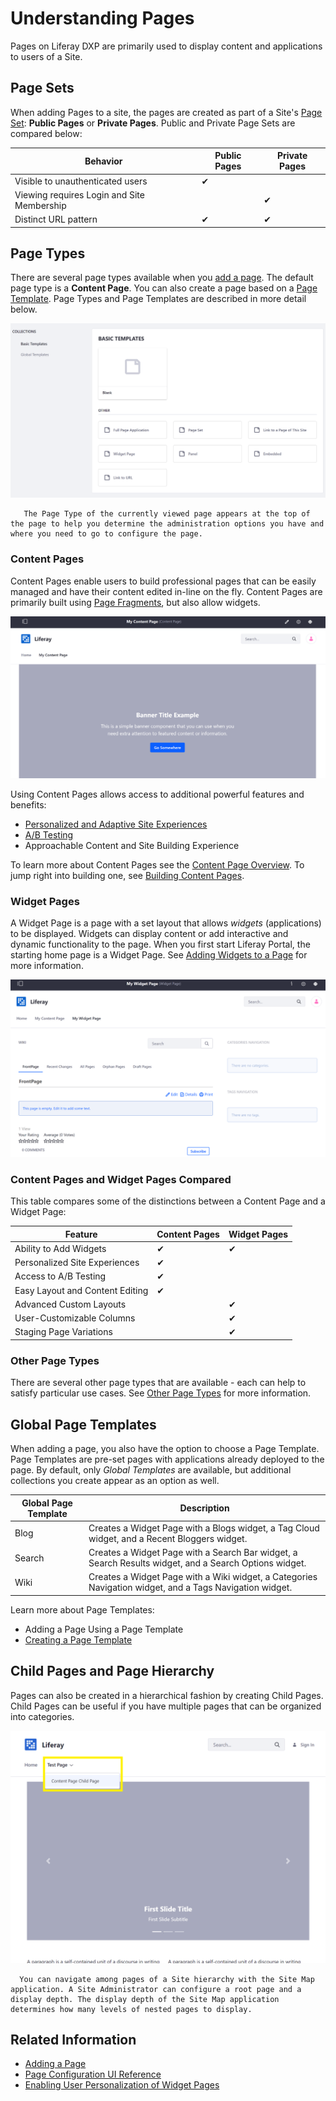 # Understanding Pages

Pages on Liferay DXP are primarily used to display content and applications to users of a Site.

## Page Sets

When adding Pages to a site, the pages are created as part of a Site's [Page Set](../page-settings/configuring-page-sets.md): **Public Pages** or **Private Pages**. Public and Private Page Sets are compared below:

| Behavior                                   | Public Pages | Private Pages |
| ------------------------------------------ | ------------ | ------------- |
| Visible to unauthenticated users           | &#10004;     |               |
| Viewing requires Login and Site Membership |              | &#10004;      |
| Distinct URL pattern                       | &#10004;     | &#10004;      |

## Page Types

There are several page types available when you [add a page](../adding-pages/adding-a-page-to-a-site.md). The default page type is a **Content Page**. You can also create a page based on a [Page Template](../adding-pages/creating-a-page-template.md). Page Types and Page Templates are described in more detail below.

![You must select a page type when adding pages.](./understanding-pages/images/01.png)

```tip::
   The Page Type of the currently viewed page appears at the top of the page to help you determine the administration options you have and where you need to go to configure the page.
```

### Content Pages

Content Pages enable users to build professional pages that can be easily managed and have their content edited in-line on the fly. Content Pages are primarily built using [Page Fragments](../../displaying-content/using-fragments/using-page-fragments.md), but also allow widgets.

![Content Pages can be composed of multiple Fragments.](./understanding-pages/images/04.png)

Using Content Pages allows access to additional powerful features and benefits:

-   [Personalized and Adaptive Site Experiences](../../personalizing-site-experience/README.md)
-   [A/B Testing](../../optimizing-sites/02-ab-testing/README.md)
-   Approachable Content and Site Building Experience

To learn more about Content Pages see the [Content Page Overview](../building-and-managing-content-pages/content-pages-overview.md). To jump right into building one, see [Building Content Pages](../building-and-managing-content-pages/building-content-pages.md).

### Widget Pages

<!-- Should there be an article that covers layouts and layout templates? -->

A Widget Page is a page with a set layout that allows _widgets_ (applications) to be displayed. Widgets can display content or add interactive and dynamic functionality to the page. When you first start Liferay Portal, the starting home page is a Widget Page. See [Adding Widgets to a Page](../using-widget-pages/adding-widgets-to-a-page.md) for more information.

![Widget Pages can provide a number of functions, such as a dedicated Wiki Page solution.](./understanding-pages/images/05.png)

### Content Pages and Widget Pages Compared

This table compares some of the distinctions between a Content Page and a Widget Page:

| Feature                         | Content Pages | Widget Pages |
| ------------------------------- | ------------- | ------------ |
| Ability to Add Widgets          | &#10004;      | &#10004;     |
| Personalized Site Experiences   | &#10004;      |              |
| Access to A/B Testing           | &#10004;      |              |
| Easy Layout and Content Editing | &#10004;      |              |
| Advanced Custom Layouts         |               | &#10004;     |
| User-Customizable Columns       |               | &#10004;     |
| Staging Page Variations         |               | &#10004;     |

### Other Page Types

There are several other page types that are available - each can help to satisfy particular use cases. See [Other Page Types](../understanding-pages/other-page-types.md) for more information.

## Global Page Templates

When adding a page, you also have the option to choose a Page Template. Page Templates are pre-set pages with applications already deployed to the page. By default, only _Global Templates_ are available, but additional collections you create appear as an option as well.

| Global Page Template | Description                                                                                             |
| -------------------- | ------------------------------------------------------------------------------------------------------- |
| Blog                 | Creates a Widget Page with a Blogs widget, a Tag Cloud widget, and a Recent Bloggers widget.            |
| Search               | Creates a Widget Page with a Search Bar widget, a Search Results widget, and a Search Options widget.   |
| Wiki                 | Creates a Widget Page with a Wiki widget, a Categories Navigation widget, and a Tags Navigation widget. |

Learn more about Page Templates:

-   Adding a Page Using a Page Template
-   [Creating a Page Template](../adding-pages/creating-a-page-template.md)

## Child Pages and Page Hierarchy

Pages can also be created in a hierarchical fashion by creating Child Pages. Child Pages can be useful if you have multiple pages that can be organized into categories.

![You can add a child Page to a top-level page to organize pages hierarchically.](./understanding-pages/images/06.png)

```tip::
  You can navigate among pages of a Site hierarchy with the Site Map application. A Site Administrator can configure a root page and a display depth. The display depth of the Site Map application determines how many levels of nested pages to display.
```

## Related Information

-   [Adding a Page](../adding-pages/adding-a-page-to-a-site.md)
-   [Page Configuration UI Reference](../page-settings/page-configuration-ui-reference.md)
-   [Enabling User Personalization of Widget Pages](../using-widget-pages/enabling-user-personalization-of-widget-pages.md)
